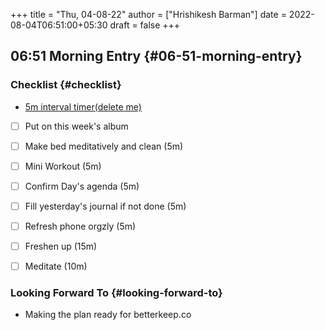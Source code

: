 +++
title = "Thu, 04-08-22"
author = ["Hrishikesh Barman"]
date = 2022-08-04T06:51:00+05:30
draft = false
+++

## 06:51 Morning Entry {#06-51-morning-entry}


### Checklist {#checklist}

-   [5m interval timer(delete me)](https://youtube.com/watch?v=GADW8Nlnc1s)
-   [ ] Put on this week's album
-   [ ] Make bed meditatively and clean (5m)
-   [ ] Mini Workout (5m)
-   [ ] Confirm Day's agenda (5m)
-   [ ] Fill yesterday's journal if not done (5m)
-   [ ] Refresh phone orgzly (5m)
-   [ ] Freshen up (15m)
-   [ ] Meditate (10m)


### Looking Forward To {#looking-forward-to}

-   Making the plan ready for betterkeep.co
